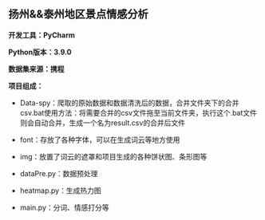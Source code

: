 ## 扬州&&泰州地区景点情感分析

**开发工具：PyCharm**

**Python版本：3.9.0**

**数据集来源：携程**

**项目组成：**

- Data-spy：爬取的原始数据和数据清洗后的数据，合并文件夹下的合并csv.bat使用方法：将需要合并的csv文件拖至当前文件夹，执行这个.bat文件则会自动合并，生成一个名为result.csv的合并后文件

- font：存放了各种字体，可以在生成词云等地方使用

- img：放置了词云的遮罩和项目生成的各种饼状图、条形图等

- dataPre.py：数据预处理

- heatmap.py：生成热力图

- main.py：分词、情感打分等